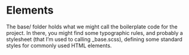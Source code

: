 # Elements

The base/ folder holds what we might call the boilerplate code for the project. In there, you might find some typographic rules, and probably a stylesheet (that I’m used to calling _base.scss), defining some standard styles for commonly used HTML elements.
